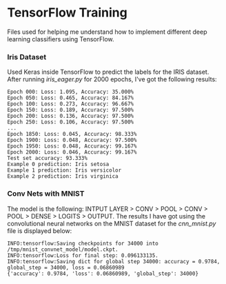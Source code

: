 # TensorFlow Training
Files used for helping me understand how to implement different deep learning classifiers using TensorFlow.

### Iris Dataset
Used Keras inside TensorFlow to predict the labels for the IRIS dataset. After running *iris_eager.py* for 2000 epochs, I've got the following results:
```
Epoch 000: Loss: 1.095, Accuracy: 35.000%
Epoch 050: Loss: 0.465, Accuracy: 84.167%
Epoch 100: Loss: 0.273, Accuracy: 96.667%
Epoch 150: Loss: 0.189, Accuracy: 97.500%
Epoch 200: Loss: 0.136, Accuracy: 97.500%
Epoch 250: Loss: 0.106, Accuracy: 97.500%
...
Epoch 1850: Loss: 0.045, Accuracy: 98.333%
Epoch 1900: Loss: 0.048, Accuracy: 97.500%
Epoch 1950: Loss: 0.048, Accuracy: 99.167%
Epoch 2000: Loss: 0.046, Accuracy: 99.167%
Test set accuracy: 93.333%
Example 0 prediction: Iris setosa
Example 1 prediction: Iris versicolor
Example 2 prediction: Iris virginica
```

### Conv Nets with MNIST
The model is the following: INTPUT LAYER > CONV > POOL > CONV > POOL > DENSE > LOGITS > OUTPUT.
The results I have got using the convolutional neural networks on the MNIST dataset for the *cnn_mnist.py* file is displayed below:
```
INFO:tensorflow:Saving checkpoints for 34000 into /tmp/mnist_convnet_model/model.ckpt.
INFO:tensorflow:Loss for final step: 0.096133135.
INFO:tensorflow:Saving dict for global step 34000: accuracy = 0.9784, global_step = 34000, loss = 0.06860989
{'accuracy': 0.9784, 'loss': 0.06860989, 'global_step': 34000}
```
